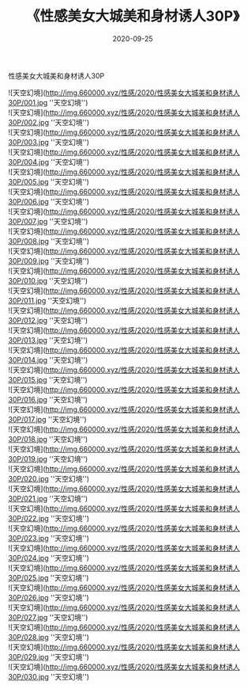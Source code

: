 ﻿---
layout: post
title:  《性感美女大城美和身材诱人30P》
date:   2020-09-25
img: http://img.660000.xyz/性感/2020/性感美女大城美和身材诱人30P/000.jpg
categories: [美女, 性感, 泳衣]
---

性感美女大城美和身材诱人30P



![天空幻境](http://img.660000.xyz/性感/2020/性感美女大城美和身材诱人30P/001.jpg ''天空幻境'') <br>
![天空幻境](http://img.660000.xyz/性感/2020/性感美女大城美和身材诱人30P/002.jpg ''天空幻境'') <br>
![天空幻境](http://img.660000.xyz/性感/2020/性感美女大城美和身材诱人30P/003.jpg ''天空幻境'') <br>
![天空幻境](http://img.660000.xyz/性感/2020/性感美女大城美和身材诱人30P/004.jpg ''天空幻境'') <br>
![天空幻境](http://img.660000.xyz/性感/2020/性感美女大城美和身材诱人30P/005.jpg ''天空幻境'') <br>
![天空幻境](http://img.660000.xyz/性感/2020/性感美女大城美和身材诱人30P/006.jpg ''天空幻境'') <br>
![天空幻境](http://img.660000.xyz/性感/2020/性感美女大城美和身材诱人30P/007.jpg ''天空幻境'') <br>
![天空幻境](http://img.660000.xyz/性感/2020/性感美女大城美和身材诱人30P/008.jpg ''天空幻境'') <br>
![天空幻境](http://img.660000.xyz/性感/2020/性感美女大城美和身材诱人30P/009.jpg ''天空幻境'') <br>
![天空幻境](http://img.660000.xyz/性感/2020/性感美女大城美和身材诱人30P/010.jpg ''天空幻境'') <br>
![天空幻境](http://img.660000.xyz/性感/2020/性感美女大城美和身材诱人30P/011.jpg ''天空幻境'') <br>
![天空幻境](http://img.660000.xyz/性感/2020/性感美女大城美和身材诱人30P/012.jpg ''天空幻境'') <br>
![天空幻境](http://img.660000.xyz/性感/2020/性感美女大城美和身材诱人30P/013.jpg ''天空幻境'') <br>
![天空幻境](http://img.660000.xyz/性感/2020/性感美女大城美和身材诱人30P/014.jpg ''天空幻境'') <br>
![天空幻境](http://img.660000.xyz/性感/2020/性感美女大城美和身材诱人30P/015.jpg ''天空幻境'') <br>
![天空幻境](http://img.660000.xyz/性感/2020/性感美女大城美和身材诱人30P/016.jpg ''天空幻境'') <br>
![天空幻境](http://img.660000.xyz/性感/2020/性感美女大城美和身材诱人30P/017.jpg ''天空幻境'') <br>
![天空幻境](http://img.660000.xyz/性感/2020/性感美女大城美和身材诱人30P/018.jpg ''天空幻境'') <br>
![天空幻境](http://img.660000.xyz/性感/2020/性感美女大城美和身材诱人30P/019.jpg ''天空幻境'') <br>
![天空幻境](http://img.660000.xyz/性感/2020/性感美女大城美和身材诱人30P/020.jpg ''天空幻境'') <br>
![天空幻境](http://img.660000.xyz/性感/2020/性感美女大城美和身材诱人30P/021.jpg ''天空幻境'') <br>
![天空幻境](http://img.660000.xyz/性感/2020/性感美女大城美和身材诱人30P/022.jpg ''天空幻境'') <br>
![天空幻境](http://img.660000.xyz/性感/2020/性感美女大城美和身材诱人30P/023.jpg ''天空幻境'') <br>
![天空幻境](http://img.660000.xyz/性感/2020/性感美女大城美和身材诱人30P/024.jpg ''天空幻境'') <br>
![天空幻境](http://img.660000.xyz/性感/2020/性感美女大城美和身材诱人30P/025.jpg ''天空幻境'') <br>
![天空幻境](http://img.660000.xyz/性感/2020/性感美女大城美和身材诱人30P/026.jpg ''天空幻境'') <br>
![天空幻境](http://img.660000.xyz/性感/2020/性感美女大城美和身材诱人30P/027.jpg ''天空幻境'') <br>
![天空幻境](http://img.660000.xyz/性感/2020/性感美女大城美和身材诱人30P/028.jpg ''天空幻境'') <br>
![天空幻境](http://img.660000.xyz/性感/2020/性感美女大城美和身材诱人30P/029.jpg ''天空幻境'') <br>
![天空幻境](http://img.660000.xyz/性感/2020/性感美女大城美和身材诱人30P/030.jpg ''天空幻境'') <br>